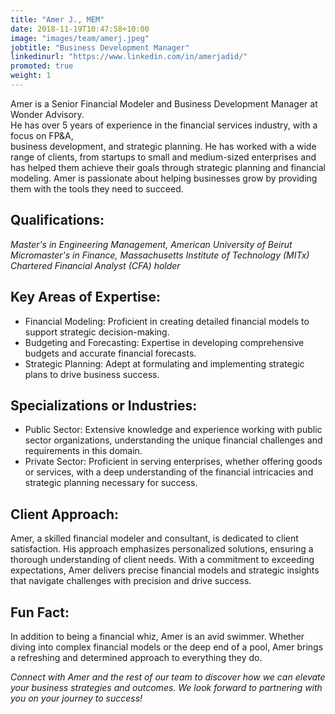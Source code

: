 ```yaml
---
title: "Amer J., MEM"
date: 2018-11-19T10:47:58+10:00
image: "images/team/amerj.jpeg"
jobtitle: "Business Development Manager"
linkedinurl: "https://www.linkedin.com/in/amerjadid/"
promoted: true
weight: 1
---
```


Amer is a Senior Financial Modeler and Business Development Manager at Wonder Advisory.<br>
He has over 5 years of experience in the financial services industry, with a focus on FP&A, <br>
business development, and strategic planning. He has worked with a wide range of clients, from startups to small and medium-sized enterprises and has helped them achieve their goals through strategic planning and financial modeling. Amer is passionate about helping businesses grow by providing them with the tools they need to succeed.

## Qualifications:

_Master's in Engineering Management, American University of Beirut_ <br>
_Micromaster's in Finance, Massachusetts Institute of Technology (MITx)_ <br>
_Chartered Financial Analyst (CFA) holder_ <br>

## Key Areas of Expertise:


 - Financial Modeling: Proficient in creating detailed financial models to support strategic decision-making.<br>
 - Budgeting and Forecasting: Expertise in developing comprehensive budgets and accurate financial forecasts.<br>
 - Strategic Planning: Adept at formulating and implementing strategic plans to drive business success.<br>

## Specializations or Industries:

 - Public Sector: Extensive knowledge and experience working with public sector organizations, understanding the unique financial challenges and requirements in this domain.<br>
 - Private Sector: Proficient in serving enterprises, whether offering goods or services, with a deep understanding of the financial intricacies and strategic planning necessary for success.<br>

## Client Approach:
Amer, a skilled financial modeler and consultant, is dedicated to client satisfaction. His approach emphasizes personalized solutions, ensuring a thorough understanding of client needs. With a commitment to exceeding expectations, Amer delivers precise financial models and strategic insights that navigate challenges with precision and drive success.

## Fun Fact:
In addition to being a financial whiz, Amer is an avid swimmer. Whether diving into complex financial models or the deep end of a pool, Amer brings a refreshing and determined approach to everything they do.

*Connect with Amer and the rest of our team to discover how we can elevate your business strategies and outcomes. We look forward to partnering with you on your journey to success!*
